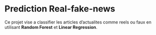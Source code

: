# Prediction Real-fake-news
Ce projet vise a classifier les articles d’actualites comme reels ou faux en
utilisant **Random Forest** et **Linear Regression**.
